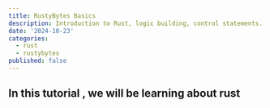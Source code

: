 ```yaml
---
title: RustyBytes Basics
description: Introduction to Rust, logic building, control statements.
date: '2024-10-23'
categories:
  - rust
  - rustybytes
published: false
---
```


## In this tutorial , we will be learning about rust
